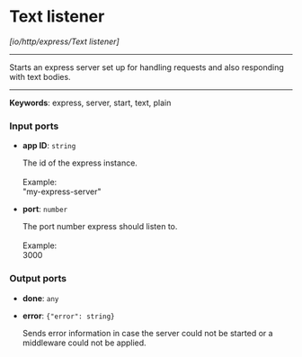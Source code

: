 # Text listener

_[io/http/express/Text listener]_

---

Starts an express server set up for handling requests and also responding with text bodies.<br>

---

__Keywords__: express, server, start, text, plain

### Input ports

* __app ID__: ` string `

    The id of the express instance.<br>
    <br>
    Example: <br>
    "my-express-server"<br>


* __port__: ` number `

    The port number express should listen to.<br>
    <br>
    Example: <br>
    3000<br>

### Output ports

* __done__: ` any `


* __error__: ` {"error": string} `

    Sends error information in case the server could not be started or a middleware could not be applied.<br>


